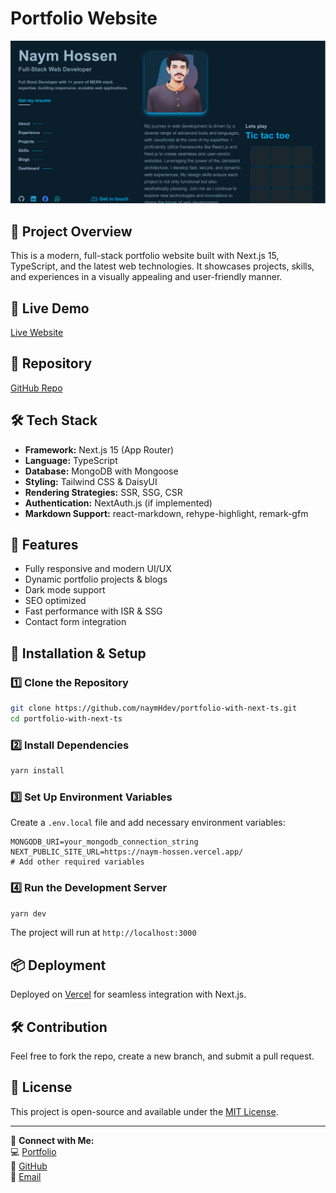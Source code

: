 # Portfolio Website

![Portfolio Screenshot](/public/images/naym-portfolio-landing-page.png)

## 🚀 Project Overview
This is a modern, full-stack portfolio website built with Next.js 15, TypeScript, and the latest web technologies. It showcases projects, skills, and experiences in a visually appealing and user-friendly manner.

## 🔗 Live Demo
[Live Website](https://naym-hossen.vercel.app/)

## 📂 Repository
[GitHub Repo](https://github.com/naymHdev/portfolio-with-next-ts)

## 🛠️ Tech Stack
- **Framework:** Next.js 15 (App Router)
- **Language:** TypeScript
- **Database:** MongoDB with Mongoose
- **Styling:** Tailwind CSS & DaisyUI
- **Rendering Strategies:** SSR, SSG, CSR
- **Authentication:** NextAuth.js (if implemented)
- **Markdown Support:** react-markdown, rehype-highlight, remark-gfm

## 📌 Features
- Fully responsive and modern UI/UX
- Dynamic portfolio projects & blogs
- Dark mode support
- SEO optimized
- Fast performance with ISR & SSG
- Contact form integration

## 🚀 Installation & Setup

### 1️⃣ Clone the Repository
```sh
git clone https://github.com/naymHdev/portfolio-with-next-ts.git
cd portfolio-with-next-ts
```

### 2️⃣ Install Dependencies
```sh
yarn install
```

### 3️⃣ Set Up Environment Variables
Create a `.env.local` file and add necessary environment variables:
```env
MONGODB_URI=your_mongodb_connection_string
NEXT_PUBLIC_SITE_URL=https://naym-hossen.vercel.app/
# Add other required variables
```

### 4️⃣ Run the Development Server
```sh
yarn dev
```
The project will run at `http://localhost:3000`

## 📦 Deployment
Deployed on [Vercel](https://vercel.com/) for seamless integration with Next.js.

## 🛠️ Contribution
Feel free to fork the repo, create a new branch, and submit a pull request.

## 📜 License
This project is open-source and available under the [MIT License](LICENSE).

---

🔗 **Connect with Me:**  
💻 [Portfolio](https://naym-hossen.vercel.app/)  
🐙 [GitHub](https://github.com/naymHdev/)  
📧 [Email](naymhossen09@gmail.com)

